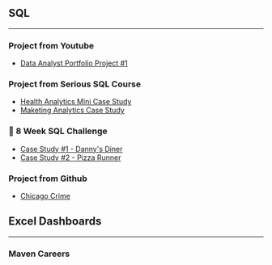 
## SQL 
- - - -
### Project from Youtube
* [Data Analyst Portfolio Project #1](https://github.com/sahmed008/COVID-DATA-ANALYSIS/blob/main/CovidDataAnalysis)
### Project from Serious SQL Course
* [Health Analytics Mini Case Study](https://github.com/sahmed008/Health-Analytics-Mini-Case.md/blob/main/solution.md)
* [Maketing Analytics Case Study](https://github.com/sahmed008/Marketing-Analytics)
### 🥑 8 Week SQL Challenge
* [Case Study #1 - Danny's Diner](https://github.com/sahmed008/Case-Study-1---Danny-s-Diner)
* [Case Study #2 - Pizza Runner](https://github.com/sahmed008/Case-Study-2---Pizza-Runner)
### Project from Github
* [Chicago Crime](https://github.com/sahmed008/Chicago-Crime)



## Excel Dashboards
- - - -

### Maven Careers
